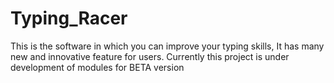 # Typing_Racer
This is the software in which you can improve your typing skills, It has many new and innovative feature for users. Currently this project is under development of modules for BETA version
